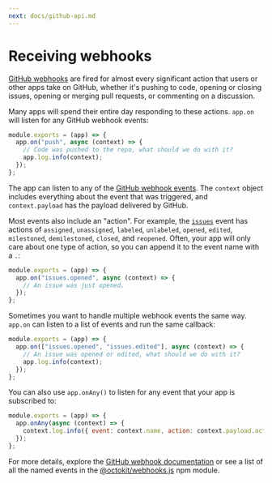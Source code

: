 ```yaml
---
next: docs/github-api.md
---
```


# Receiving webhooks

[GitHub webhooks](https://docs.github.com/en/free-pro-team@latest/developers/webhooks-and-events/about-webhooks) are fired for almost every significant action that users or other apps take on GitHub, whether it's pushing to code, opening or closing issues, opening or merging pull requests, or commenting on a discussion.

Many apps will spend their entire day responding to these actions. `app.on` will listen for any GitHub webhook events:

```js
module.exports = (app) => {
  app.on("push", async (context) => {
    // Code was pushed to the repo, what should we do with it?
    app.log.info(context);
  });
};
```

The app can listen to any of the [GitHub webhook events](https://docs.github.com/en/developers/webhooks-and-events). The `context` object includes everything about the event that was triggered, and `context.payload` has the payload delivered by GitHub.

Most events also include an "action". For example, the [`issues`](https://docs.github.com/en/developers/webhooks-and-events/webhook-events-and-payloads#issues) event has actions of `assigned`, `unassigned`, `labeled`, `unlabeled`, `opened`, `edited`, `milestoned`, `demilestoned`, `closed`, and `reopened`. Often, your app will only care about one type of action, so you can append it to the event name with a `.`:

```js
module.exports = (app) => {
  app.on("issues.opened", async (context) => {
    // An issue was just opened.
  });
};
```

Sometimes you want to handle multiple webhook events the same way. `app.on` can listen to a list of events and run the same callback:

```js
module.exports = (app) => {
  app.on(["issues.opened", "issues.edited"], async (context) => {
    // An issue was opened or edited, what should we do with it?
    app.log.info(context);
  });
};
```

You can also use `app.onAny()` to listen for any event that your app is subscribed to:

```js
module.exports = (app) => {
  app.onAny(async (context) => {
    context.log.info({ event: context.name, action: context.payload.action });
  });
};
```

For more details, explore the [GitHub webhook documentation](https://docs.github.com/en/free-pro-team@latest/developers/webhooks-and-events/about-webhooks#events) or see a list of all the named events in the [@octokit/webhooks.js](https://github.com/octokit/webhooks.js/#webhook-events) npm module.
